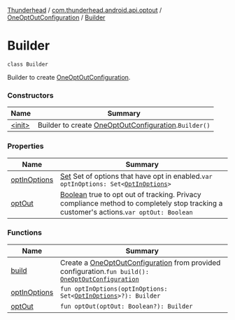[Thunderhead](../../../index.md) / [com.thunderhead.android.api.optout](../../index.md) / [OneOptOutConfiguration](../index.md) / [Builder](./index.md)

# Builder

`class Builder`

Builder to create [OneOptOutConfiguration](../index.md).

### Constructors

| Name | Summary |
|---|---|
| [&lt;init&gt;](-init-.md) | Builder to create [OneOptOutConfiguration](../index.md).`Builder()` |

### Properties

| Name | Summary |
|---|---|
| [optInOptions](opt-in-options.md) | [Set](#) Set of options that have opt in enabled.`var optInOptions: Set<`[`OptInOptions`](../../-opt-in-options/index.md)`>` |
| [optOut](opt-out.md) | [Boolean](#) true to opt out of tracking. Privacy compliance method to completely stop tracking a customer's actions.`var optOut: Boolean` |

### Functions

| Name | Summary |
|---|---|
| [build](build.md) | Create a [OneOptOutConfiguration](../index.md) from provided configuration.`fun build(): `[`OneOptOutConfiguration`](../index.md) |
| [optInOptions](opt-in-options.md) | `fun optInOptions(optInOptions: Set<`[`OptInOptions`](../../-opt-in-options/index.md)`>?): Builder` |
| [optOut](opt-out.md) | `fun optOut(optOut: Boolean?): Builder` |
